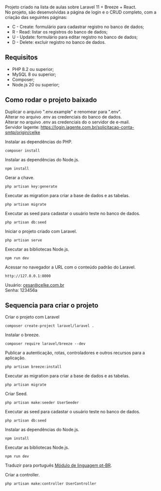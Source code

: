 Projeto criado na lista de aulas sobre Laravel 11 + Breeze + React.<br>
No projeto, são desenvolvidas a página de login e o CRUD completo, com a criação das seguintes páginas:<br>
* C - Create: formulário para cadastrar registro no banco de dados;
* R - Read: listar os registros do banco de dados;
* U - Update: formulário para editar registro no banco de dados;
* D - Delete: excluir registro no banco de dados.

## Requisitos

* PHP 8.2 ou superior;
* MySQL 8 ou superior;
* Composer;
* Node.js 20 ou superior;

## Como rodar o projeto baixado

Duplicar o arquivo ".env.example" e renomear para ".env".<br>
Alterar no arquivo .env as credenciais do banco de dados.<br>
Alterar no arquivo .env as credenciais do o servidor de e-mail.<br>
Servidor Iagente: https://login.iagente.com.br/solicitacao-conta-smtp/origin/celke<br>

Instalar as dependências do PHP.
```
composer install
```

Instalar as dependências do Node.js.
```
npm install
```

Gerar a chave.
```
php artisan key:generate
```

Executar as migration para criar a base de dados e as tabelas.
```
php artisan migrate
```

Executar as seed para cadastar o usuário teste no banco de dados.
```
php artisan db:seed
```

Iniciar o projeto criado com Laravel.
```
php artisan serve
```

Executar as bibliotecas Node.js.
```
npm run dev
```

Acessar no navegador a URL com o conteúdo padrão do Laravel.
```
http://127.0.0.1:8000
```

Usuário: cesar@celke.com.br<br>
Senha: 123456a<br>


## Sequencia para criar o projeto
Criar o projeto com Laravel
```
composer create-project laravel/laravel .
```

Instalar o breeze.
```
composer require laravel/breeze --dev
```

Publicar a autenticação, rotas, controladores e outros recursos para a aplicação.
```
php artisan breeze:install
```

Executar as migration para criar a base de dados e as tabelas.
```
php artisan migrate
```

Criar Seed.
```
php artisan make:seeder UserSeeder
```

Executar as seed para cadastar o usuário teste no banco de dados.
```
php artisan db:seed
```

Instalar as dependências do Node.js.
```
npm install
```

Executar as bibliotecas Node.js.
```
npm run dev
```

Traduzir para português [Módulo de linguagem pt-BR](https://github.com/lucascudo/laravel-pt-BR-localization).

Criar a controller.
```
php artisan make:controller UserController
```